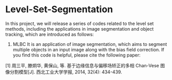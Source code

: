 # Level-Set-Segmentation
In this project, we will release a series of codes related to the level set methods, including the applications in image segmentation and 
object tracking, which are introduced as follows:
1. MLBC
 It is an application of image segmentation, which aims to segment multiple objects in an input image along with the bias field correction. If you find this code is helpful, please cite the following paper:
 
 [1] 周三平, 滕炯华, 黄保山, 等. 基于边缘信息与偏移场矫正的多相 Chan-Vese 图像分割模型[J]. 西北工业大学学报, 2014, 32(4): 434-439.
